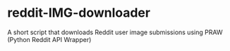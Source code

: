 # reddit-IMG-downloader
A short script that downloads Reddit user image submissions using PRAW (Python Reddit API Wrapper)
